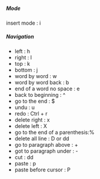 ##### Mode

insert mode : i

##### Navigation

- left : h 
- right : l 
- top : k 
- bottom : j
- word by word : w
- word by word back : b
- end of a word no space : e
- back to beginning : ^ 
- go to the end : $
- undu : u 
- redo : Ctrl + r
- delete right : x
- delete left : X
- go to the end of a parenthesis:%
- delete all line : D or dd
- go to paragraph above : + 
- got to paragraph under : -
- cut : dd 
- paste : p 
- paste before cursor : P
